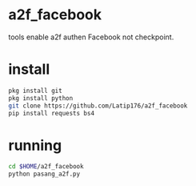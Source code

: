 # a2f_facebook
tools enable a2f authen Facebook not checkpoint.
# install
```BASH
pkg install git
pkg install python
git clone https://github.com/Latip176/a2f_facebook
pip install requests bs4
```
# running
```BASH
cd $HOME/a2f_facebook
python pasang_a2f.py
```
